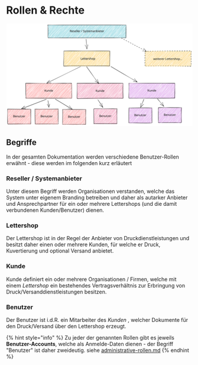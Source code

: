 # Rollen & Rechte

<img src="../../.gitbook/assets/file.drawing (1).svg" alt="" class="gitbook-drawing">

## Begriffe

In der gesamten Dokumentation werden verschiedene Benutzer-Rollen erwähnt - diese werden im folgenden kurz erläutert

### Reseller / Systemanbieter

Unter diesem Begriff werden Organisationen verstanden, welche das System unter eigenem Branding betreiben und daher als autarker Anbieter und Ansprechpartner für ein oder mehrere Lettershops (und die damit verbundenen Kunden/Benutzer) dienen.

### Lettershop

Der Lettershop ist in der Regel der Anbieter von Druckdienstleistungen und besitzt daher einen oder mehrere Kunden, für welche er Druck, Kuvertierung und optional Versand anbietet.

### Kunde

Kunde definiert ein oder mehrere Organisationen / Firmen, welche mit einem _Lettershop_ ein bestehendes Vertragsverhältnis zur Erbringung von Druck/Versanddienstleistungen besitzen.

### Benutzer

Der Benutzer ist i.d.R. ein Mitarbeiter des _Kunden_ , welcher Dokumente für den Druck/Versand über den Lettershop erzeugt.&#x20;

{% hint style="info" %}
Zu jeder der genannten Rollen gibt es jeweils **Benutzer-Accounts**, welche als Anmelde-Daten dienen - der Begriff "Benutzer" ist daher zweideutig. siehe [administrative-rollen.md](administrative-rollen.md "mention")
{% endhint %}







##
